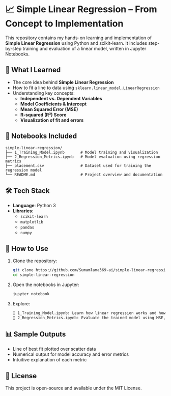 # 📈 Simple Linear Regression – From Concept to Implementation

This repository contains my hands-on learning and implementation of **Simple Linear Regression** using Python and scikit-learn. It includes step-by-step training and evaluation of a linear model, written in Jupyter Notebooks.


## 🧠 What I Learned

- The core idea behind **Simple Linear Regression**
- How to fit a line to data using `sklearn.linear_model.LinearRegression`
- Understanding key concepts:
  - **Independent vs. Dependent Variables**
  - **Model Coefficients & Intercept**
  - **Mean Squared Error (MSE)**
  - **R-squared (R²) Score**
  - **Visualization of fit and errors**


## 📁 Notebooks Included

```
simple-linear-regression/
├── 1_Training_Model.ipynb       # Model training and visualization
├── 2_Regression_Metrics.ipynb   # Model evaluation using regression metrics
├── placement.csv                # Dataset used for training the regression model
└── README.md                    # Project overview and documentation
```


## 🛠️ Tech Stack

- **Language**: Python 3
- **Libraries**:
  - `scikit-learn`
  - `matplotlib`
  - `pandas`
  - `numpy`


## 🚀 How to Use

1. Clone the repository:
   ```bash
   git clone https://github.com/Sumamlama369-ai/simple-linear-regression.git
   cd simple-linear-regression
   
2. Open the notebooks in Jupyter:
   ```bash
   jupyter notebook

3. Explore:
   ```bash
   📄 1_Training_Model.ipynb: Learn how linear regression works and how the model is trained.
   📄 2_Regression_Metrics.ipynb: Evaluate the trained model using MSE, RMSE, MAE, and R².

## 📊 Sample Outputs
- Line of best fit plotted over scatter data
- Numerical output for model accuracy and error metrics
- Intuitive explanation of each metric

## 📄 License
This project is open-source and available under the MIT License.












